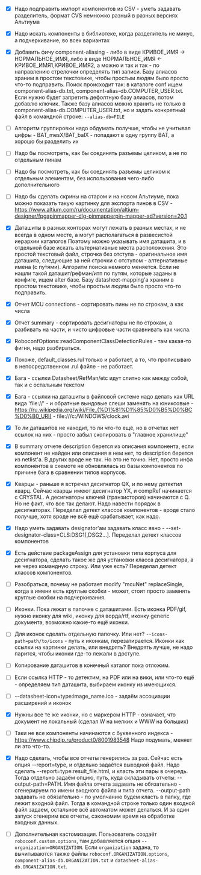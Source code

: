  - [X] Надо подправить импорт компонентов из CSV - уметь задавать разделитель, формат CVS немножко разный в разных версиях Альтиума
 - [X] Надо искать компоненты в библиотеке, когда разделитель не минус, а подчеркивание, во всех вариантах
 - [X] Добавить фичу component-aliasing - либо в виде КРИВОЕ_ИМЯ -> НОРМАЛЬНОЕ_ИМЯ, либо в виде НОРМАЛЬНОЕ_ИМЯ <- КРИВОЕ_ИМЯ1,КРИВОЕ_ИМЯ2, 
       а можно и так и так - по направлению стрелочки определять тип записи.
       Базу алиасов храним в простом текстовике, чтобы простым людям было просто что-то подправить.
       Поиск происходит так: в каталоге conf ищем component-alias-db.txt, component-alias-db.COMPUTER_USER.txt. 
       Если нужно будет запретить дефолтную базу алиасов, потом добавлю ключик.
       Также базу алиасов можно хранить не только в component-alias-db.COMPUTER_USER.txt, но и задать конкретный файл в командной строке: `--alias-db=FILE`
 - [ ] Алгоритм группировки надо обдумать получше, чтобы не учитывал цифры - BAT_mesX/BAT_balX - попадают в одну группу BAT, а хорошо бы разделить их
 - [ ] Надо бы посмотреть, как бы соединять разъемы целиком, а не по отдельным пинам
 - [ ] Надо бы посмотреть, как бы соединять разъемы целиком к отдельным элементам, без использования чего-либо дополнительного
 - [ ] Надо бы сделать скрины на старом и на новом Альтиуме, пока можно показать такую картинку для экспорта пинов в CSV - 
       https://www.altium.com/ru/documentation/altium-designer/fpgapinmapper-dlg-pinmapperpin-mapper-ad?version=20.1
 - [X] Даташиты в разных конторах могут лежать в разных местах, и не всегда в одном месте, а могут располагаться в развесистой иерархии каталогов
       Поэтому можно указывать имя даташита, и в отдельной базе искать альтернативные места расположения.
       Это простой текстовый файл, строчка без отступа - оригинальное имя даташита, следующие за ней строчки с отступом - алтернативные имена (с путями).
       Алгоритм поиска немного меняется. Если не нашли такой даташит/рефман/итп по путям, которые заданы в конфиге, ищем alter базе.
       Базу datasheet-mapping'а храним в простом текстовике, чтобы простым людям было просто что-то подправить.
 - [X] Отчет MCU connections - сортировать пины не по строкам, а как числа
 - [X] Отчет summary - сортировать десигнаторы не по строкам, а разбивать на части, и чисто цифровые части сравнивать как числа.
 - [X] RoboconfOptions::readComponentClassDetectionRules - там какая-то фигня, надо разбираться.
 - [X] Похоже, default_classes.rul только и работает, а то, что прописываю в непосредственном .rul файле - не работает.
 - [X] Бага - ссылки Datasheet/RefMan/etc идут слитно как между собой, так и с остальным текстом
 - [X] Бага - ссылки на даташиты в файловой системе надо делать как URL вида 'file://' - и обратные вындовые слеши заменять на юниксовые - 
       https://ru.wikipedia.org/wiki/File_(%D1%81%D1%85%D0%B5%D0%BC%D0%B0_URI) - file:///c:/WINDOWS/clock.avi
 - [X] То ли даташитов не находит, то ли что-то ещё, но в отчетах нет ссылок на них - просто забыл скопировать в "главное хранилище"
 - [X] В summary отчете description берется из описания компонента, если компонент не найден или описания в нем нет, то description берется из netlist'а. 
       В других вроде не так. Но это не точно. Нет, просто инфа компонентов в схемоте не обновлялась из базы компонентов по причине бага в сравнении типов корпусов.
 - [X] Кварцы - раньше я встречал десигнатор QX, и по нему детектил кварц. Сейчас кварцы имеют десигнатор YX, и compRef начинается с CRYSTAL. 
       А десигнаторы ключей (транзисторов) начинаются с Q. Но не факт, что все так делают. Надо навести порядок в десигнаторах.
       Переделал детект классов компонентов - вроде стало получше, хотя вроде не всё ещё срабатывает, как надо.
 - [X] Надо уметь задавать designator'ам задавать класс явно - --set-designator-class=CLS:DSG1[,DSG2...]. Переделал детект классов компонентов
 - [X] Есть действие packageAssign для установки типа корпуса для десигнатора, сделать такое же для установки класса десигнатора, а не через 
       командную строку. Или уже есть? Переделал детект классов компонентов.
 - [ ] Разобраться, почему не работает modify "mcuNet" replaceSingle, когда в имени есть круглые скобки - может, 
       стоит просто заменять круглые скобки на подчеркивания.
 - [ ] Иконки. Пока лежат в папочке с даташитами. Есть иконка PDF/gif, нужно иконку для wiki, иконку для ворда/rtf, 
       иконку generic документа, возможно какие-то ещё иконки.
 - [ ] Для иконок сделать отдельную папочку. Или нет?
       `--icons-path=path/to/icons` - путь к иконкам, перезатирается. Иконки как ссылки на картинки делать, или внедрять? 
       Внедрять лучше, не надо парится, чтобы иконки где-то лежали в доступе.
 - [ ] Копирование даташитов в конечный каталог пока отложим.
 - [ ] Если ссылка HTTP - то детектим, на PDF или на вики, или что-то ещё - определяем тип даташита, выбираем иконку из имеющихся.
 - [ ] --datasheet-icon=type:image_name.ico - задаём ассоциации расширений и иконок
 - [X] Нужны все те же иконки, но с маркером HTTP - означает, что документ не локальный (сделал W на мелких и WWW на больших)
 - [ ] Таки не все компоненты начинаются с буквенного индекса - https://www.chipdip.ru/product0/8001983548
       Надо подумать, меняет ли это что-то.
 - [X] Надо сделать, чтобы все отчеты генерились за раз. Сейчас есть опция --report=type, и отдельно задаётся выходной файл. 
       Надо сделать --report=type:result_file.html, и класть эти пары в очередь.
       Тогда отдельно задаём опцию, путь, куда складывать отчеты: --output-path=PATH. Имя файла отчета задавать не обязательно - 
       сгенерируем по имени входного файла и типа отчета.
       --output-path задавать не обязательно - по умолчанию будем класть в папку, где лежит входной файл.
       Тогда в командной строке только один входной файл задаем, остальное всё автоматом может делаться. И за один запуск сгенерим 
       все отчеты, сэкономим время на обработке входных данных.
 - [ ] Дополнительная кастомизация. Пользователь создаёт `roboconf.custom.options`, там добавляется опция `--organization=ORGANIZATION`.
       Если `organization` задана, то вычитываются также файлы `roboconf.ORGANIZATION.options`, `component-alias-db.ORGANIZATION.txt` и 
      `datasheet-alias-db.ORGANIZATION.txt`.



